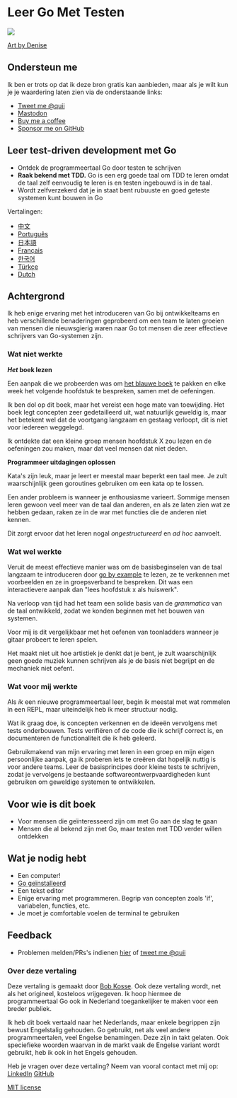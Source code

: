 # Leer Go Met Testen

![](red-green-blue-gophers-smaller.png)

[Art by Denise](https://twitter.com/deniseyu21)

## Ondersteun me

Ik ben er trots op dat ik deze bron gratis kan aanbieden, maar als je wilt kun je je waardering laten zien via de onderstaande links:

* [Tweet me @quii](https://twitter.com/quii)
* [Mastodon](https://mastodon.cloud/@quii)
* [Buy me a coffee](https://www.buymeacoffee.com/quii)
* [Sponsor me on GitHub](https://github.com/sponsors/quii)

## Leer test-driven development met Go

* Ontdek de programmeertaal Go door testen te schrijven
* **Raak bekend met TDD.** Go is een erg goede taal om TDD te leren omdat de taal zelf eenvoudig te leren is en testen ingebouwd is in de taal.
* Wordt zelfverzekerd dat je in staat bent rubuuste en goed geteste systemen kunt bouwen in Go

Vertalingen:

* [中文](https://studygolang.gitbook.io/learn-go-with-tests)
* [Português](https://larien.gitbook.io/aprenda-go-com-testes/)
* [日本語](https://andmorefine.gitbook.io/learn-go-with-tests/)
* [Français](https://goosegeesejeez.gitbook.io/apprendre-go-par-les-tests)
* [한국어](https://miryang.gitbook.io/learn-go-with-tests/)
* [Türkçe](https://halilkocaoz.gitbook.io/go-programlama-dilini-ogren/)
* [Dutch](https://bobkosse.gitbook.io/leer-go-met-tests/)

## Achtergrond

Ik heb enige ervaring met het introduceren van Go bij ontwikkelteams en heb verschillende benaderingen geprobeerd om een team te laten groeien van mensen die nieuwsgierig waren naar Go tot mensen die zeer effectieve schrijvers van Go-systemen zijn.

### Wat niet werkte

_**Het**_**&#x20;boek lezen**

Een aanpak die we probeerden was om [het blauwe boek](https://www.amazon.co.uk/Programming-Language-Addison-Wesley-Professional-Computing/dp/0134190440) te pakken en elke week het volgende hoofdstuk te bespreken, samen met de oefeningen.

Ik ben dol op dit boek, maar het vereist een hoge mate van toewijding. Het boek legt concepten zeer gedetailleerd uit, wat natuurlijk geweldig is, maar het betekent wel dat de voortgang langzaam en gestaag verloopt, dit is niet voor iedereen weggelegd.

Ik ontdekte dat een kleine groep mensen hoofdstuk X zou lezen en de oefeningen zou maken, maar dat veel mensen dat niet deden.

**Programmeer uitdagingen oplossen**

Kata's zijn leuk, maar je leert er meestal maar beperkt een taal mee. Je zult waarschijnlijk geen goroutines gebruiken om een kata op te lossen.

Een ander probleem is wanneer je enthousiasme varieert. Sommige mensen leren gewoon veel meer van de taal dan anderen, en als ze laten zien wat ze hebben gedaan, raken ze in de war met functies die de anderen niet kennen.

Dit zorgt ervoor dat het leren nogal _ongestructureerd_ en _ad hoc_ aanvoelt.

### Wat wel werkte

Veruit de meest effectieve manier was om de basisbeginselen van de taal langzaam te introduceren door [go by example](https://gobyexample.com/) te lezen, ze te verkennen met voorbeelden en ze in groepsverband te bespreken. Dit was een interactievere aanpak dan "lees hoofdstuk x als huiswerk".

Na verloop van tijd had het team een solide basis van de _grammatica_ van de taal ontwikkeld, zodat we konden beginnen met het bouwen van systemen.

Voor mij is dit vergelijkbaar met het oefenen van toonladders wanneer je gitaar probeert te leren spelen.

Het maakt niet uit hoe artistiek je denkt dat je bent, je zult waarschijnlijk geen goede muziek kunnen schrijven als je de basis niet begrijpt en de mechaniek niet oefent.

### Wat voor mij werkte

Als _ik_ een nieuwe programmeertaal leer, begin ik meestal met wat rommelen in een REPL, maar uiteindelijk heb ik meer structuur nodig.

Wat ik graag doe, is concepten verkennen en de ideeën vervolgens met tests onderbouwen. Tests verifiëren of de code die ik schrijf correct is, en documenteren de functionaliteit die ik heb geleerd.

Gebruikmakend van mijn ervaring met leren in een groep en mijn eigen persoonlijke aanpak, ga ik proberen iets te creëren dat hopelijk nuttig is voor andere teams. Leer de basisprincipes door kleine tests te schrijven, zodat je vervolgens je bestaande softwareontwerpvaardigheden kunt gebruiken om geweldige systemen te ontwikkelen.

## Voor wie is dit boek

* Voor mensen die geïnteresseerd zijn om met Go aan de slag te gaan
* Mensen die al bekend zijn met Go, maar testen met TDD verder willen ontdekken

## Wat je nodig hebt

* Een computer!
* [Go geïnstalleerd](https://golang.org/)
* Een tekst editor
* Enige ervaring met programmeren. Begrip van concepten zoals 'if', variabelen, functies, etc.
* Je moet je comfortable voelen de terminal te gebruiken

## Feedback

* Problemen melden/PRs's indienen [hier](https://github.com/quii/learn-go-with-tests) of [tweet me @quii](https://twitter.com/quii)

### Over deze vertaling

Deze vertaling is gemaakt door [Bob Kosse](https://bobkosse.nl/). Ook deze vertaling wordt, net als het origineel, kosteloos vrijgegeven. Ik hoop hiermee de programmeertaal Go ook in Nederland toegankelijker te maken voor een breder publiek.

Ik heb dit boek vertaald naar het Nederlands, maar enkele begrippen zijn bewust Engelstalig gehouden. Go gebruikt, net als veel andere programmeertalen, veel Engelse benamingen. Deze zijn in takt gelaten. Ook speciefieke woorden waarvan in de markt vaak de Engelse variant wordt gebruikt, heb ik ook in het Engels gehouden.

Heb je vragen over deze vertaling? Neem van vooral contact met mij op: [LinkedIn](https://linkedin.com/in/bobkosse) [GitHub](https://github.com/bobkosse)

[MIT license](https://github.com/quii/learn-go-with-tests/blob/main/LICENSE.md)
